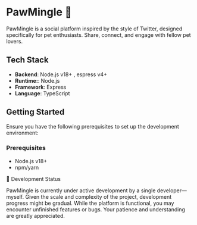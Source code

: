 # PawMingle 🐾  

PawMingle is a social platform inspired by the style of Twitter, designed specifically for pet enthusiasts. Share, connect, and engage with fellow pet lovers.

## Tech Stack

- **Backend**: Node.js v18+ , espress v4+
- **Runtime:**: Node.js
- **Framework**: Express
- **Language**: TypeScript

## Getting Started

Ensure you have the following prerequisites to set up the development environment:

### Prerequisites

- Node.js v18+
- npm/yarn

🚧 Development Status

PawMingle is currently under active development by a single developer—myself. Given the scale and complexity of the project, development progress might be gradual. While the platform is functional, you may encounter unfinished features or bugs. Your patience and understanding are greatly appreciated.
